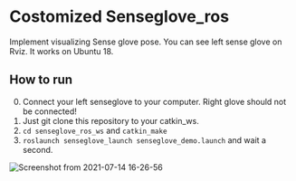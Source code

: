 # Costomized Senseglove_ros
Implement visualizing Sense glove pose. You can see left sense glove on Rviz. It works on Ubuntu 18. 

## How to run ##
0. Connect your left senseglove to your computer. Right glove should not be connected! 
1. Just git clone this repository to your catkin_ws.
2. `cd senseglove_ros_ws` and `catkin_make`
3. `roslaunch senseglove_launch senseglove_demo.launch` and wait a second.

![Screenshot from 2021-07-14 16-26-56](https://user-images.githubusercontent.com/40909339/125587431-48834f69-7d7f-453c-9420-74b207e08726.png)
